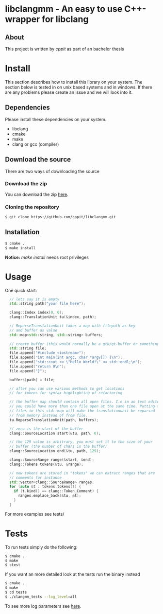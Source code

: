 # libclangmm - An easy to use C++-wrapper for libclang #

## About ##
This project is written by *cppit* as part of an bachelor thesis

# Install #
This section describes how to install this library on your system. The section below is tested in on unix based systems and in windows. If there are any problems please create an issue and we will look into it.
## Dependencies ##
Please install these dependencies on your system.

* libclang
* cmake
* make
* clang or gcc (compiler)

## Download the source ##
There are two ways of downloading the source

### Download the zip ###
You can download the zip [here](https://github.com/cppit/libclangmm/archive/master.zip).

### Cloning the repository ###

```sh
$ git clone https://github.com/cppit/libclangmm.git

```


## Installation ##

```sh
$ cmake .
$ make install
```
**Notice:** *make install* needs root privileges

# Usage #
One quick start:

```cpp
  // lets say it is empty
  std::string path("your file here");

  clang::Index index(0, 0);
  clang::TranslationUnit tu(&index, path);

  // ReparseTranslationUnit takes a map with filepath as key
  // and buffer as value
  std::map<std::string, std::string> buffers;
  
  // create buffer (this would normally be a gtk/qt-buffer or something)
  std::string file;
  file.append("#include <iostream>");
  file.append("int main(int argc, char *argv[]) {\n");
  file.append("std::cout << \"Hello World!\" << std::endl;\n");
  file.append("return 0\n");
  file.append("}");

  buffers[path] = file;

  // after you can use various methods to get locations 
  // for tokens for syntax highlighting of refactoring

  // the buffer map should contain all open files. I.e in an text editor
  // you could have more than one file open at the same time. Putting the
  // files in this std::map will make the translationunit be reparsed
  // from memory instead of from file.
  tu.ReparseTranslationUnit(path, buffers);

  // zero is the start of the buffer
  clang::SourceLocation start(&tu, path, 0);

  // the 129 value is arbitrary, you must set it to the size of your
  // buffer (the number of chars in the buffer)
  clang::SourceLocation end(&tu, path, 129);

  clang::SourceRange range(&start, &end);
  clang::Tokens tokens(&tu, &range);

  // now tokens are stored in "tokens" we can extract ranges that are
  // comments for instance
  std::vector<clang::SourceRange> ranges;
  for (auto &t : tokens.tokens()) {
    if (t.kind() == clang::Token_Comment) {
      ranges.emplace_back(&tu, &t);
    }
  }
```
For more examples see tests/

# Tests #
To run tests simply do the following:
```sh
$ cmake .
$ make
$ ctest
```
If you want an more detailed look at the tests run the binary instead
```sh
$ cmake .
$ make
$ cd tests
$ ./clangmm_tests --log_level=all
```
To see more log parameters see [here](http://www.boost.org/doc/libs/1_58_0/libs/test/doc/html/utf/user-guide/runtime-config/reference.html).



